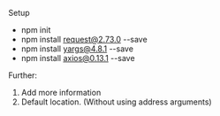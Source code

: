 Setup
* npm init
* npm install request@2.73.0 --save
* npm install yargs@4.8.1 --save
* npm install axios@0.13.1 --save

Further:
1. Add more information
2. Default location. (Without using address arguments)